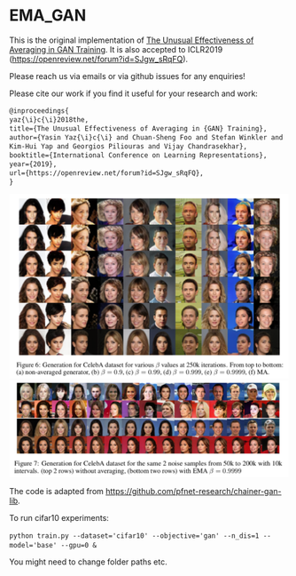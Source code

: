 # EMA_GAN

This is the original implementation of [The Unusual Effectiveness of Averaging in GAN Training](https://arxiv.org/abs/1806.04498). It is also accepted to ICLR2019 (https://openreview.net/forum?id=SJgw_sRqFQ).

Please reach us via emails or via github issues for any enquiries!

Please cite our work if you find it useful for your research and work:

```
@inproceedings{
yaz{\i}c{\i}2018the,
title={The Unusual Effectiveness of Averaging in {GAN} Training},
author={Yasin Yaz{\i}c{\i} and Chuan-Sheng Foo and Stefan Winkler and Kim-Hui Yap and Georgios Piliouras and Vijay Chandrasekhar},
booktitle={International Conference on Learning Representations},
year={2019},
url={https://openreview.net/forum?id=SJgw_sRqFQ},
}
```

![](/figures/ema_fig6.png)
![](/figures/ema_fig7.png)

 The code is adapted from https://github.com/pfnet-research/chainer-gan-lib.
 
 To run cifar10 experiments:

```python train.py --dataset='cifar10' --objective='gan' --n_dis=1 --model='base' --gpu=0 &```

You might need to change folder paths etc.

